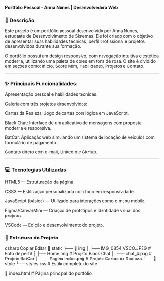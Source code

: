 **Portfólio Pessoal - Anna Nunes | Desenvolvedora Web**

### 📝 Descrição
Este projeto é um portfólio pessoal desenvolvido por Anna Nunes, estudante de Desenvolvimento de Sistemas. Ele foi criado com o objetivo de apresentar suas habilidades técnicas, perfil profissional e projetos desenvolvidos durante sua formação.

O portfólio possui um design responsivo, com navegação intuitiva e estética moderna, utilizando uma paleta de cores em tons de rosa. O site é dividido em seções como: Início, Sobre Mim, Habilidades, Projetos e Contato.

--- 
### ✨ Principais Funcionalidades:
Apresentação pessoal e habilidades técnicas.

Galeria com três projetos desenvolvidos:

Cartas da Realeza: Jogo de cartas com lógica em JavaScript.

Black Chat: Interface de um aplicativo de mensagens com proposta moderna e responsiva.

BatCar: Aplicação web simulando um sistema de locação de veículos com formulário de pagamento.

Contato direto com e-mail, LinkedIn e GitHub.

---

### 💻 Tecnologias Utilizadas
HTML5 — Estruturação da página.

CSS3 — Estilização personalizada com foco em responsividade.

JavaScript (básico) — Utilizado para interações como o menu mobile.

Figma/Canva/Miro — Criação de protótipos e identidade visual dos projetos.

VSCode — Edição e desenvolvimento do projeto.

### 📁 Estrutura do Projeto
csharp
Copiar
Editar
📂 static
 ├── 📁 img
 │    ├── IMG_0854_VSCO.JPEG   # Foto de perfil
 │    ├── Home.png             # Projeto Black Chat
 │    ├── chat_4.png           # Projeto BatCar
 │    └── Pagina Index.png     # Projeto Cartas da Realeza
 └── 📁 style
      └── styles.css           # Estilo completo do site

📄 index.html                   # Página principal do portfólio
